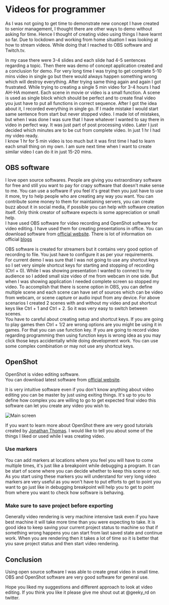 # Videos for programmer

As I was not going to get time to demonstrate new concept I have created to senior management, I thought there are other ways to demo without asking for time. Hence I thought of creating video using things I have learnt so far.
Due to lockdown and working from home situation I was looking at how to stream videos. While doing that I reached to OBS software and Twitch.tv.  

In my case there were 3-4 slides and each slide had 4-5 sentences regarding a topic. Then there was demo of concept application created and a conclusion for demo. For very long time I was trying to get complete 5-10 mins video in single go but there would always happen something wrong which will destroy everything. After trying same thing again and again I got frustrated. While trying to creating a single 5 min video for 3-4 hours I had AH-HA moment. Each scene in movie or video is a small function. A scene is used as single block which should be perfect and to create final video you just have to put all functions in correct sequence. After I got the idea about it, I recorded everything in single go. If I made mistake I would start same sentence from start but never stopped video. I made lot of mistakes, but when I was done I was sure that I have whatever I wanted to say there in video in perfect way. It was just part of post processing video. Later I just decided which minutes are to be cut from complete video. In just 1 hr I had my video ready.  
I know 1 hr for 5 min video is too much but it was first time I had to learn each small thing on my own. I am sure next time when I want to create similar video I can do it in just 15-20 mins.

## OBS software

I love open source softwares. People are giving you extraordinary software for free and still you want to pay for crapy software that doesn't make sense to me. You can use a software if you feel it's great then you just have to use it more, try to help people who are creating any way you want. You can contribute some money to them for maintaining servers, you can create buzz about it in social media, if possible you can help with software creation itself. Only think creator of software expects is some appreciation or small help.  
I have used OBS software for video recording and OpenShot software for video editing. I have used them for creating presentations in office.
You can download software from [official website](https://obsproject.com/).
There is lot of information on official [blogs](https://obsproject.com/blog)

OBS software is created for streamers but it contains very good option of recording to file. You just have to configure it as per your requirements.  
For current demo I was sure that I was not going to use any shortcut keys so I set very simple shortcut keys for starting and stopping of recording (Ctrl + 0). While I was showing presentation I wanted to connect to my audience so I added small size video of me from webcam in one side. But when I was showing application I needed complete screen so stopped my video. To accomplish that there is scene option in OBS, you can define multiple scene and each scene can have set of sources which can be video from webcam, or scene capture or audio input from any device. For above scenarios I created 2 scenes with and without my video and put shortcut keys like Ctrl + 1 and Ctrl + 2. So it was very easy to switch between scenes.  
You have to careful about creating setup and shortcut keys. If you are going to play games then Ctrl + 1/2 are wrong options are you might be using it in games. For that you can use function key. If you are going to record video regarding programming then using function keys is wrong idea as you may click those keys accidentally while doing development work. You can use some complex combination or may not use any shortcut keys.

## OpenShot

OpenShot is video editing software.  
You can download latest software from [official website](https://www.openshot.org/).  

It is very intuitive software even if you don't know anything about video editing you can be master by just using exiting things. It's up to you to define how complex you are willing to go to get expected final video this software can let you create any video you wish to.  

![Main screen](https://cdn.openshot.org/static/img/gallery/ui-example.jpg)

If you want to learn more about OpenShot there are very good tutorials created by [Jonathan Thomas](https://www.youtube.com/channel/UCIaiAJKGrdkVXD26ycTFPzQ). I would like to tell you about some of the things I liked or used while I was creating video.

### Use markers

You can add markers at locations where you feel you will have to come multiple times, it's just like a breakpoint while debugging a program. It can be start of scene where you can decide whether to keep this scene or not. As you start using these markers you will understand for very long video markers are very useful as you won't have to put efforts to get to point you want to go just like in debugging breakpoint will help you to get to point from where you want to check how software is behaving.  

### Make sure to save project before exporting

Generally video rendering is very machine intensive task even if you have best machine it will take more time than you were expecting to take. It is good idea to keep saving your current project status to machine so that if something wrong happens you can start from last saved state and continue work. When you are rendering then it takes a lot of time so it is better that you save project status and then start video rendering.

## Conclusion

Using open source software I was able to create great video in small time. OBS and OpenShot software are very good software for general use.

Hope you liked my suggestions and different approach to look at video editing. If you think you like it please give me shout out at @geeky_rd on twitter.
